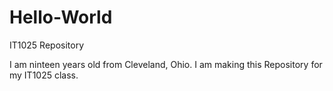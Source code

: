 # Hello-World
IT1025 Repository

I am ninteen years old from Cleveland, Ohio. I am making this Repository for my IT1025 class.
